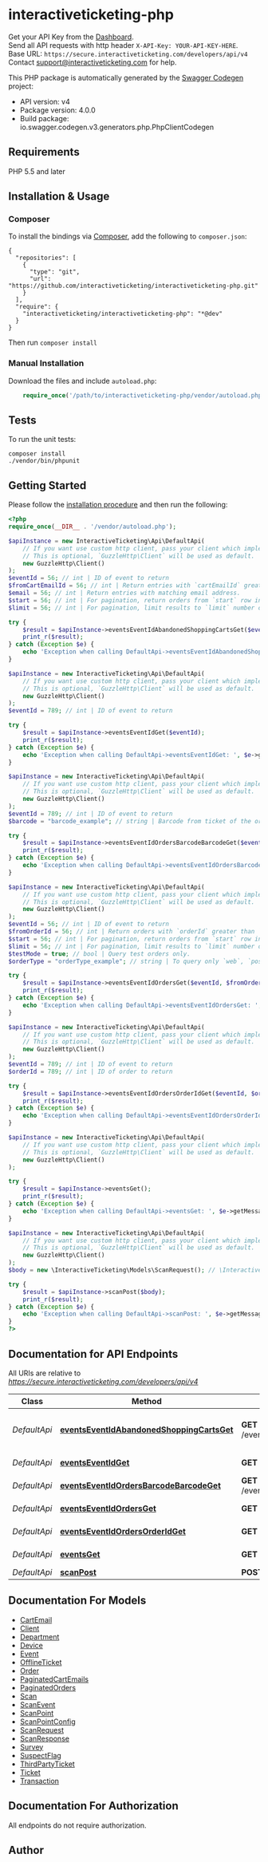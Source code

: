 # interactiveticketing-php
Get your API Key from the [Dashboard](/dashboard/).<br/>Send all API requests with http header `X-API-Key: YOUR-API-KEY-HERE`.<br/>Base URL: `https://secure.interactiveticketing.com/developers/api/v4`<br/>Contact support@interactiveticketing.com for help.

This PHP package is automatically generated by the [Swagger Codegen](https://github.com/swagger-api/swagger-codegen) project:

- API version: v4
- Package version: 4.0.0
- Build package: io.swagger.codegen.v3.generators.php.PhpClientCodegen

## Requirements

PHP 5.5 and later

## Installation & Usage
### Composer

To install the bindings via [Composer](http://getcomposer.org/), add the following to `composer.json`:

```
{
  "repositories": [
    {
      "type": "git",
      "url": "https://github.com/interactiveticketing/interactiveticketing-php.git"
    }
  ],
  "require": {
    "interactiveticketing/interactiveticketing-php": "*@dev"
  }
}
```

Then run `composer install`

### Manual Installation

Download the files and include `autoload.php`:

```php
    require_once('/path/to/interactiveticketing-php/vendor/autoload.php');
```

## Tests

To run the unit tests:

```
composer install
./vendor/bin/phpunit
```

## Getting Started

Please follow the [installation procedure](#installation--usage) and then run the following:

```php
<?php
require_once(__DIR__ . '/vendor/autoload.php');

$apiInstance = new InteractiveTicketing\Api\DefaultApi(
    // If you want use custom http client, pass your client which implements `GuzzleHttp\ClientInterface`.
    // This is optional, `GuzzleHttp\Client` will be used as default.
    new GuzzleHttp\Client()
);
$eventId = 56; // int | ID of event to return
$fromCartEmailId = 56; // int | Return entries with `cartEmailId` greater than `fromCartEmailId`.
$email = 56; // int | Return entries with matching email address.
$start = 56; // int | For pagination, return orders from `start` row index.
$limit = 56; // int | For pagination, limit results to `limit` number of rows.

try {
    $result = $apiInstance->eventsEventIdAbandonedShoppingCartsGet($eventId, $fromCartEmailId, $email, $start, $limit);
    print_r($result);
} catch (Exception $e) {
    echo 'Exception when calling DefaultApi->eventsEventIdAbandonedShoppingCartsGet: ', $e->getMessage(), PHP_EOL;
}

$apiInstance = new InteractiveTicketing\Api\DefaultApi(
    // If you want use custom http client, pass your client which implements `GuzzleHttp\ClientInterface`.
    // This is optional, `GuzzleHttp\Client` will be used as default.
    new GuzzleHttp\Client()
);
$eventId = 789; // int | ID of event to return

try {
    $result = $apiInstance->eventsEventIdGet($eventId);
    print_r($result);
} catch (Exception $e) {
    echo 'Exception when calling DefaultApi->eventsEventIdGet: ', $e->getMessage(), PHP_EOL;
}

$apiInstance = new InteractiveTicketing\Api\DefaultApi(
    // If you want use custom http client, pass your client which implements `GuzzleHttp\ClientInterface`.
    // This is optional, `GuzzleHttp\Client` will be used as default.
    new GuzzleHttp\Client()
);
$eventId = 789; // int | ID of event to return
$barcode = "barcode_example"; // string | Barcode from ticket of the order to return

try {
    $result = $apiInstance->eventsEventIdOrdersBarcodeBarcodeGet($eventId, $barcode);
    print_r($result);
} catch (Exception $e) {
    echo 'Exception when calling DefaultApi->eventsEventIdOrdersBarcodeBarcodeGet: ', $e->getMessage(), PHP_EOL;
}

$apiInstance = new InteractiveTicketing\Api\DefaultApi(
    // If you want use custom http client, pass your client which implements `GuzzleHttp\ClientInterface`.
    // This is optional, `GuzzleHttp\Client` will be used as default.
    new GuzzleHttp\Client()
);
$eventId = 56; // int | ID of event to return
$fromOrderId = 56; // int | Return orders with `orderId` greater than `fromOrderId`.
$start = 56; // int | For pagination, return orders from `start` row index.
$limit = 56; // int | For pagination, limit results to `limit` number of rows.
$testMode = true; // bool | Query test orders only.
$orderType = "orderType_example"; // string | To query only `web`, `pos`, or `kiosk` orders.

try {
    $result = $apiInstance->eventsEventIdOrdersGet($eventId, $fromOrderId, $start, $limit, $testMode, $orderType);
    print_r($result);
} catch (Exception $e) {
    echo 'Exception when calling DefaultApi->eventsEventIdOrdersGet: ', $e->getMessage(), PHP_EOL;
}

$apiInstance = new InteractiveTicketing\Api\DefaultApi(
    // If you want use custom http client, pass your client which implements `GuzzleHttp\ClientInterface`.
    // This is optional, `GuzzleHttp\Client` will be used as default.
    new GuzzleHttp\Client()
);
$eventId = 789; // int | ID of event to return
$orderId = 789; // int | ID of order to return

try {
    $result = $apiInstance->eventsEventIdOrdersOrderIdGet($eventId, $orderId);
    print_r($result);
} catch (Exception $e) {
    echo 'Exception when calling DefaultApi->eventsEventIdOrdersOrderIdGet: ', $e->getMessage(), PHP_EOL;
}

$apiInstance = new InteractiveTicketing\Api\DefaultApi(
    // If you want use custom http client, pass your client which implements `GuzzleHttp\ClientInterface`.
    // This is optional, `GuzzleHttp\Client` will be used as default.
    new GuzzleHttp\Client()
);

try {
    $result = $apiInstance->eventsGet();
    print_r($result);
} catch (Exception $e) {
    echo 'Exception when calling DefaultApi->eventsGet: ', $e->getMessage(), PHP_EOL;
}

$apiInstance = new InteractiveTicketing\Api\DefaultApi(
    // If you want use custom http client, pass your client which implements `GuzzleHttp\ClientInterface`.
    // This is optional, `GuzzleHttp\Client` will be used as default.
    new GuzzleHttp\Client()
);
$body = new \InteractiveTicketing\Models\ScanRequest(); // \InteractiveTicketing\Models\ScanRequest | List of user object

try {
    $result = $apiInstance->scanPost($body);
    print_r($result);
} catch (Exception $e) {
    echo 'Exception when calling DefaultApi->scanPost: ', $e->getMessage(), PHP_EOL;
}
?>
```

## Documentation for API Endpoints

All URIs are relative to *https://secure.interactiveticketing.com/developers/api/v4*

Class | Method | HTTP request | Description
------------ | ------------- | ------------- | -------------
*DefaultApi* | [**eventsEventIdAbandonedShoppingCartsGet**](docs/Api/DefaultApi.md#eventseventidabandonedshoppingcartsget) | **GET** /events/{eventId}/abandonedShoppingCarts | Query Abandoned Shopping Cart Data
*DefaultApi* | [**eventsEventIdGet**](docs/Api/DefaultApi.md#eventseventidget) | **GET** /events/{eventId} | Fetch Event by ID
*DefaultApi* | [**eventsEventIdOrdersBarcodeBarcodeGet**](docs/Api/DefaultApi.md#eventseventidordersbarcodebarcodeget) | **GET** /events/{eventId}/orders/barcode/{barcode} | Fetch Order by Barcode
*DefaultApi* | [**eventsEventIdOrdersGet**](docs/Api/DefaultApi.md#eventseventidordersget) | **GET** /events/{eventId}/orders | Query Orders
*DefaultApi* | [**eventsEventIdOrdersOrderIdGet**](docs/Api/DefaultApi.md#eventseventidordersorderidget) | **GET** /events/{eventId}/orders/{orderId} | Fetch Order by ID
*DefaultApi* | [**eventsGet**](docs/Api/DefaultApi.md#eventsget) | **GET** /events | List All Events
*DefaultApi* | [**scanPost**](docs/Api/DefaultApi.md#scanpost) | **POST** /scan | Scan Ticket

## Documentation For Models

 - [CartEmail](docs/Model/CartEmail.md)
 - [Client](docs/Model/Client.md)
 - [Department](docs/Model/Department.md)
 - [Device](docs/Model/Device.md)
 - [Event](docs/Model/Event.md)
 - [OfflineTicket](docs/Model/OfflineTicket.md)
 - [Order](docs/Model/Order.md)
 - [PaginatedCartEmails](docs/Model/PaginatedCartEmails.md)
 - [PaginatedOrders](docs/Model/PaginatedOrders.md)
 - [Scan](docs/Model/Scan.md)
 - [ScanEvent](docs/Model/ScanEvent.md)
 - [ScanPoint](docs/Model/ScanPoint.md)
 - [ScanPointConfig](docs/Model/ScanPointConfig.md)
 - [ScanRequest](docs/Model/ScanRequest.md)
 - [ScanResponse](docs/Model/ScanResponse.md)
 - [Survey](docs/Model/Survey.md)
 - [SuspectFlag](docs/Model/SuspectFlag.md)
 - [ThirdPartyTicket](docs/Model/ThirdPartyTicket.md)
 - [Ticket](docs/Model/Ticket.md)
 - [Transaction](docs/Model/Transaction.md)

## Documentation For Authorization

 All endpoints do not require authorization.


## Author




